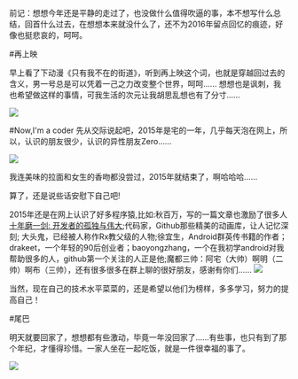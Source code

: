 前记：想想今年还是平静的走过了，也没做什么值得吹逼的事，本不想写什么总结，回首什么过去，在想想本来就没什么了，还不为2016年留点回忆的痕迹，好像也挺悲哀的，呵呵。

#再上映

早上看了下动漫《只有我不在的街道》，听到再上映这个词，也就是穿越回过去的含义，男一号总是可以凭着一己之力改变整个世界，呵呵......
想想也是讽刺，我也希望做这样的事情，可我生活的次元让我胡思乱想也有了分寸......

![](http://img15.poco.cn/mypoco/myphoto/20131222/13/54674565201312221327161684091444273_019.jpg)

#Now,I'm a coder
先从交际说起吧，2015年是宅的一年，几乎每天泡在网上，所以，认识的朋友很少，认识的异性朋友Zero......
    
![](http://imgsrc.baidu.com/forum/w%3D580/sign=2dc2ade2b151f819f1250342eab64a76/3840aa64034f78f0e3e6b13a78310a55b1191cb2.jpg)

我连美味的拉面和女生的香吻都没尝过，2015年就结束了，啊哈哈哈......

算了，还是说些话安慰下自己吧!

2015年还是在网上认识了好多程序猿,比如:秋百万，写的一篇文章也激励了很多人[十年磨一剑: 开发者的孤独与伟大](http://www.liaohuqiu.net/cn/posts/roman-wasnot-built-in-a-day/);代码家，Github那些精美的动画库，让人记忆深刻;
大头鬼，已经被人称作Rx教父级的人物;徐宜生，Android群英传书籍的作者；drakeet，一个年轻的90后创业者；baoyongzhang，一个在我初学android对我帮助很多的人，github第一个关注的人正是他;魔都三帅：阿宅（大帅）啊明（二帅）啊布（三帅），还有很多很多在群上聊的很好朋友，感谢有你们......
![](http://static.oschina.net/uploads/img/201310/08070301_dDlV.jpg)

当然，现在自己的技术水平菜菜的，还是希望以他们为榜样，多多学习，努力的提高自己！

#尾巴

明天就要回家了，想想都有些激动，毕竟一年没回家了......有些事，也只有到了那个年纪，才懂得珍惜。一家人坐在一起吃饭，就是一件很幸福的事了。

![](http://file.qqzzhh.com/upload/pic/201311/21/19/44/5267d867d2e24663.jpg!600x600.jpg)





    







